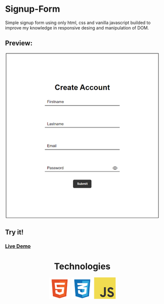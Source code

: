 # Signup-Form

Simple signup form using only html, css and vanilla javascript builded to improve my knowledge in responsive desing and manipulation of DOM.

## Preview:

![Signup form!](Signup-form.png)

## Try it!

### [Live Demo](https://mlorente13.github.io/Signup-Form/)

<div align="center">
    <h1>Technologies</h1>
    <img width="70px" src="assets/html-icon.svg" />
    <img width="70px" src="assets/css-icon.svg" />
    <img width="70px" src="assets/js-icon.svg" />
</div>